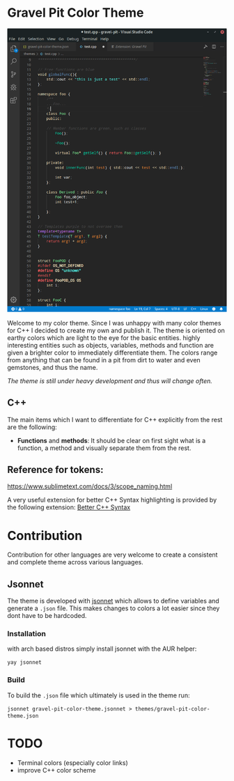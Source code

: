 # Gravel Pit Color Theme

![gravel-pit example](https://raw.githubusercontent.com/BeatScherrer/gravel-pit/master/gravel_pit_example.png)

Welcome to my color theme. Since I was unhappy with many color themes for C++ I decided to create my own and publish it.
The theme is oriented on earthy colors which are light to the eye for the basic entities. highly interesting entities such as objects, variables, methods and function are given a brighter color to immediately differentiate them.
The colors range from anything that can be found in a pit from dirt to water and even gemstones, and thus the name.

_The theme is still under heavy development and thus will change often._

## C++
The main items which I want to differentiate for C++ explicitly from the rest are the following:
* **Functions** and **methods**:
It should be clear on first sight what is a function, a method and visually separate them from the rest.


## Reference for tokens:
https://www.sublimetext.com/docs/3/scope_naming.html

A very useful extension for better C++ Syntax highlighting is provided by the following extension:
[Better C++ Syntax](https://marketplace.visualstudio.com/items?itemName=jeff-hykin.better-cpp-syntax)

# Contribution
Contribution for other languages are very welcome to create a consistent and complete theme across various languages.

## Jsonnet
The theme is developed with [jsonnet](https://jsonnet.org/learning/tutorial.html) which allows to define variables and generate a `.json` file. This makes changes to colors a lot easier since they dont have to be hardcoded.

### Installation
with arch based distros simply install jsonnet with the AUR helper:
```
yay jsonnet
```

### Build
To build the `.json` file which ultimately is used in the theme run:
```
jsonnet gravel-pit-color-theme.jsonnet > themes/gravel-pit-color-theme.json
```

# TODO
 - Terminal colors (especially color links)
 - improve C++ color scheme
